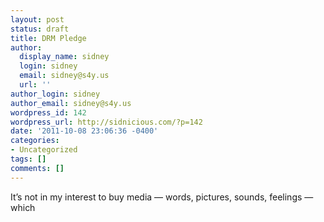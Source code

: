 ```yaml
---
layout: post
status: draft
title: DRM Pledge
author:
  display_name: sidney
  login: sidney
  email: sidney@s4y.us
  url: ''
author_login: sidney
author_email: sidney@s4y.us
wordpress_id: 142
wordpress_url: http://sidnicious.com/?p=142
date: '2011-10-08 23:06:36 -0400'
categories:
- Uncategorized
tags: []
comments: []
---
```

<p>It&rsquo;s not in my interest to buy media &mdash; words, pictures, sounds, feelings &mdash; which </p>
